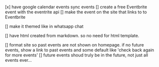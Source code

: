 
[x] have google calendar events sync events
  [] create a free Eventbrite event with the eventrite api
  [] make the event on the site that links to to Eventbrite
  
  
  [] make it themed like in whatsapp chat
  
  [] have html created from markdown. so no need for html template.
  
[] format site so past events are not shown on homepage. if no future events, show a link to past events and some default like 'check back again for more events'
[] future events shoud truly be in the future, not just all events ever...


